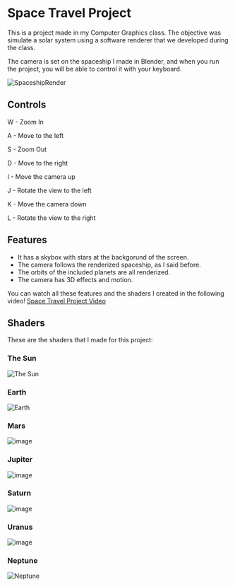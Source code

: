 # Space Travel Project

This is a project made in my Computer Graphics class. The objective was simulate a solar system using a software renderer that we developed during the class.

The camera is set on the spaceship I made in Blender, and when you run the project, you will be able to control it with your keyboard.

![SpaceshipRender](https://github.com/MarioGuerra21008/SoftwareRenderer/assets/88167635/705c4471-382f-42b1-826c-90224c3e8f6e)

## Controls

W - Zoom In

A - Move to the left

S - Zoom Out

D - Move to the right

I - Move the camera up

J - Rotate the view to the left

K - Move the camera down

L - Rotate the view to the right

## Features

* It has a skybox with stars at the backgorund of the screen.
* The camera follows the renderized spaceship, as I said before.
* The orbits of the included planets are all renderized.
* The camera has 3D effects and motion.

You can watch all these features and the shaders I created in the following video! [Space Travel Project Video](https://youtu.be/PLLvnlFUwww)

## Shaders

These are the shaders that I made for this project:

### The Sun

![The Sun](https://github.com/MarioGuerra21008/SoftwareRenderer/assets/88167635/844aabdf-cbf2-4337-8498-d29a43036bac)

### Earth

![Earth](https://github.com/MarioGuerra21008/SoftwareRenderer/assets/88167635/6976124b-cd49-4d01-8477-8bc4454712df)

### Mars

![image](https://github.com/MarioGuerra21008/SoftwareRenderer/assets/88167635/74f97945-7966-4dff-b4ec-a0f5d3986f1a)

### Jupiter

![image](https://github.com/MarioGuerra21008/SoftwareRenderer/assets/88167635/9ec3a9e7-23f7-405b-98e2-ec695a9f6ec1)

### Saturn

![image](https://github.com/MarioGuerra21008/SoftwareRenderer/assets/88167635/99e848b8-7857-4de6-98f9-223791ecf3cb)

### Uranus

![image](https://github.com/MarioGuerra21008/SoftwareRenderer/assets/88167635/d695ed1e-72f8-4146-b9b1-4bd4980a413c)

### Neptune

![Neptune](https://github.com/MarioGuerra21008/SoftwareRenderer/assets/88167635/c04b6e25-3b8f-4609-96af-b80f668e16a8)
